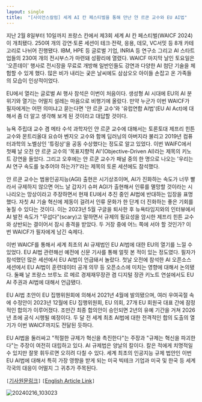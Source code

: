 ```yaml
---
layout: single
title:  "[사이언스칼럼] 세계 AI 칸 페스티벌을 통해 만난 얀 르쿤 교수와 EU AI법"
---
```


지난 2월 8일부터 10일까지 프랑스 칸에서 제3회 세계 AI 칸 페스티벌(WAICF 2024)이 개최됐다. 250여 개의 강연·토론 세션이 테크·전략, 응용, 데모, VC서밋 등 8개 카테고리로 나뉘어 진행됐다. IBM, HPE 등 글로벌 기업, INRIA 등 연구소 그리고 AI 스타트업들의 230여 개의 전시부스가 마련돼 성황리에 열렸다. WAICF 마지막 날인 토요일은 '오픈데이' 행사로 전시장을 무료로 개방해 일반인들도 강연과 다양한 AI 첨단 기술을 체험할 수 있게 했다. 많은 비가 내리는 궂은 날씨에도 삼삼오오 아이들 손잡고 온 가족들의 모습이 인상적이었다.

EU에서 열리는 글로벌 AI 행사 참석은 이번이 처음이다. 생성형 AI 시대에 EU의 AI 분위기와 열기는 어떨지 설레는 마음으로 비행기에 올랐다. 만약 누군가 이번 WAICF가 필자에게는 어떤 의미냐고 묻는다면 '얀 르쿤 교수'와 '유럽연합 AI법'(EU AI Act)에 대해서 좀 더 알고 생각해 보게 된 것이라고 대답할 것이다.

뉴욕 주립대 교수 겸 메타 수석 과학자인 얀 르쿤 교수에 대해서는 토론토대 제프리 힌튼 교수와 몬트리올대 요슈아 벤지오 교수와 함께 딥러닝의 아버지라 불리고 2019년 컴퓨터과학의 노벨상인 '튜링상'을 공동 수상했다는 정도로 알고 있었다. 이번 WAIFC에서 첫째 날 오전 얀 르쿤 교수의 '목표지향적 AI'(Objective-Driven AI)라는 제목의 키노트 강연을 들었다. 그리고 오후에는 얀 르쿤 교수가 패널 중의 한 명으로 나오는 '우리는 AI 연구 속도를 늦추어야 하는가?'라는 제목의 토론 세션에도 참석했다.

얀 르쿤 교수는 범용인공지능(AGI) 출현은 시기상조이며, AI가 진화하는 속도가 너무 빨라서 규제하지 않으면 어느 날 갑자기 슈퍼 AGI가 출현해서 인류를 멸망할 것이라는 시나리오는 망상이라고 주장하면서 현재 EU에서 추진 중인 AI법에 반대하는 입장을 표명했다. 자칫 AI 기술 혁신에 제동이 걸려서 인류 문화가 한 단계 더 진화하는 좋은 기회를 놓칠 수 있다는 것이다. 이는 2023년 5월 구글을 퇴사한 후 뉴욕타임지와의 인터뷰에서 AI 발전 속도가 "무섭다"(scary)고 말하면서 규제의 필요성을 암시한 제프리 힌튼 교수와 상반되는 결이어서 잠시 충격을 받았다. 두 거장 중에 어느 쪽에 서야 할 것인가? 이번 WAICF가 필자에게 남긴 숙제다.

이번 WAICF를 통해서 세계 최초의 AI 규제법인 EU AI법에 대한 EU의 열기를 느낄 수 있었다. EU AI법 관련해선 예전에 신문 기사를 통해 얼핏 본 적이 있는 정도였다. 필자가 참석했던 많은 세션에서 EU AI법이 언급돼서 놀랐다. 첫날 오전에 참석한 AI 오픈소스 세션에서 EU AI법이 훈련데이터 공개 의무 등 오픈소스에 미치는 영향에 대해서 논의됐다. 둘째 날 프랑스 브루노 르 메르 경제재무장관 겸 디지털 장관 키노트 연설에서도 EU AI 주권과 AI법에 대해서 언급됐다.

EU AI법 초안이 EU 집행위원회에 의해서 2021년 4월에 발의됐으며, 여러 우여곡절 속에 수정안이 2023년 12월에 EU 집행위원회, EU 의회, 27개 EU 회원국 대표 간에 잠정적인 합의가 이루어졌다. 조만간 최종 합의안이 승인되면 2년의 유예 기간을 거쳐 2026년 초에 공식 시행될 예정이다. 두 달 전 세계 최초 AI법에 대한 전격적인 합의 도출의 열기가 이번 WAICF까지도 전달된 듯하다.

EU AI법을 둘러싸고 "적절한 규제가 혁신을 촉진한다"는 주장과 "규제는 혁신을 파괴한다"는 주장이 여전히 대립하고 있다. AI 규제법은 양날의 칼이다. 칼은 적에게 치명적일 수 있지만 잘못 휘두르면 오히려 다칠 수 있다. 세계 최초의 인공지능 규제 법안인 이번 EU AI법에 대해서 특히 가장 영향을 받게 되는 미국 빅테크 기업과 미국 및 한국 등 세계 각국의 대응이 어떨지 그 귀추가 주목된다.

`[`[기사원문링크](https://www.joongdo.co.kr/web/view.php?key=20240215010003861)`]`
`[`[English Article Link](https://medium.com/@qualis2006/a-recap-of-waicf-2024-in-cannes-59233bd31680)`]`

![20240216_103023](https://github.com/hwang2006/hwang2006.github.io/assets/84169368/bedba9d4-ad40-4bd0-8e67-417c489aeaaf)

